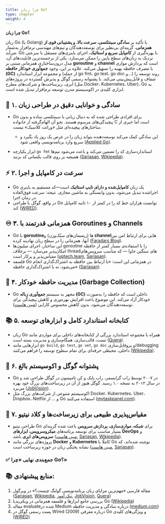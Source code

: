 ```yaml
---
title: چرا زبان Go؟
type: chapter
weight: 4
---
```


**چرا زبان Go؟**

زبان Go (یا Golang) با تأکید بر **سادگی سینتکسی، سرعت بالا، و پشتیبانی قوی از همزمانی**، گزینه‌ای بی‌نظیر برای توسعه‌دهندگان و تیم‌های مهندسی نرم‌افزار به‌شمار می‌آید. Go با بهره‌گیری از **کامپایل سریع و استاتیک**، اجرای باینری‌های مستقل با سرعتی نزدیک به زبان‌های سطح پایین را ممکن می‌سازد. یکی از برجسته‌ترین قابلیت‌های آن، مدل درون‌ساختاری همزمانی مبتنی بر **goroutine** و **channel** است که پردازش موازی با مصرف حافظه بهینه را تسهیل می‌کند. علاوه بر این، وجود **جمع‌آوری خودکار حافظه (GC)** و مجموعه ابزار استاندارد (از جمله go fmt، go test، go doc و…) روند توسعه را شفاف و قابل‌پیش‌بینی می‌کند. با پشتوانه رسمی گوگل و پذیرش گسترده در پروژه‌های ابری، زیرساخت‌ها و شرکت‌های مطرح (مثل Docker، Kubernetes، Uber)، Go به ابزاری کلیدی در اکوسیستم مدرن توسعه نرم‌افزار تبدیل شده است.

## 🎯 ۱. **سادگی و خوانایی دقیق در طراحی زبان**

- Go برای افرادی طراحی شده که به دنبال زبانی با سینتکسی ساده و بدون پیچیدگی‌های مرسوم هستند. نحو آن الهام‌گرفته از خانواده C است اما خبری از ساختارهای پیچیده‌ای مثل «وراثت کلاسیک» نیست.

    - این سادگی کمک می‌کند توسعه‌دهنده بتواند زبان را در عرض یک روز یاد بگیرد و سریع وارد برنامه‌نویسی واقعی شود ([Applied Go](https://appliedgo.net/why-go/ "15 Reasons I Love Go - Applied Go")).
    
- ابزار یکپارچه `go fmt` استانداردسازی کد را تضمین می‌کند و باعث می‌شود تیم‌ها همیشه بر روی قالب یکسانی کد بزنند ([Sariasan](https://sariasan.com/featured/go-programming-language/ "زبان برنامه نویسی go (معرفی، کاربردها، معایب و مزایا) - سریع آسان"), [Wikipedia](https://en.wikipedia.org/wiki/Go_%28programming_language%29 "Go (programming language)")).


## ⚡ ۲. **سرعت در کامپایل و اجرا**

- Go یک زبان **کامپایل‌شده و دارای تایپ استاتیک** است—کد مستقیم به باینری اجراشده تبدیل می‌شود، بدون وابستگی به ماشین مجازی. نتیجه: سرعت فوق‌العاده در زمان اجرا.
- در واقع، گوگل با طراحی Go توانست هزاران خط کد را در کمتر از ۱۰ ثانیه کامپایل کند ([WIRED](https://www.wired.com/2009/11/google-announces-a-new-programming-language-google-go "Meet Go, Google's New Programming Language")).

## ♾️ ۳. **همزمانی قدرتمند با Goroutines و Channels**

- Go با **goroutine**‌ها (ریسمان‌های سبُک‌وزن) و **channel**هایی برای ارتباط امن بین آنها، همزمانی را در سطح زبان نهادینه کرده ([Faradars Blog](https://blog.faradars.org/why-should-you-learn-go/ "چرا باید زبان برنامه نویسی Go را بیاموزیم؟ — راهنمای جامع - مجله فرادرس")).
- این ساختار، اجرای میلیون‌ها goroutine را با استفاده‌ی بسیار کمتر از حافظه امکان‌پذیر می‌سازد — برخلاف thread‌های سنگین جاوا — که مناسب سرویس‌های مقیاس‌پذیر و پرکار است ([uptech.team](https://www.uptech.team/blog/why-use-golang-for-your-project "Best practices: Why use Golang for your project - UPTech Team"), [Sariasan](https://sariasan.com/featured/go-programming-language/ "زبان برنامه نویسی go (معرفی، کاربردها، معایب و مزایا) - سریع آسان")).
- فلسفه Go در همزمانی این است: «با ارتباط بین حافظه به اشتراک‌گذاری انجام می‌شود، نه با اشتراک‌گذاری حافظه» ([Sariasan](https://sariasan.com/featured/go-programming-language/ "زبان برنامه نویسی go (معرفی، کاربردها، معایب و مزایا) - سریع آسان")).

## 🧠 ۴. **مدیریت حافظه خودکار (Garbage Collection)**

- Go مجهز به سیستم **جمع‌آوری زباله (GC)** داخلی است که حافظه را به‌صورت خودکار آزاد می‌کند. این موضوع باعث افزایش بهره‌وری و کاهش پیچیدگی برای توسعه‌دهندگان می‌شود، بدون کاهش محسوس کارایی ([مبین هاست](https://www.mobinhost.com/mag/go-programming-language/ "زبان برنامه نویسی Go، زبانی برای سرعت، کارایی و امنیت - مبین هاست")).

## 📚 ۵. **کتابخانه استاندارد کامل و ابزارهای توسعه**

- زبان Go همراه با مجموعه استاندارد بزرگی از کتابخانه‌های داخلی برای مواردی مانند تست، قالب‌سازی، همگام‌سازی و مدیریت بسته است ([Quera](https://quera.org/blog/golang-explained/ "گولنگ چیست ؟ - بررسی مزایا، معایب و کاربردهای زبان برنامه‌نویسی Go")).
- ابزارهایی مانند `go build`, `go test`, `go vet`, `go doc` و پروفایل‌سازی/debugging داخلی، محیطی حرفه‌ای برای تمام سطوح توسعه را فراهم می‌کنند ([Wikipedia](https://en.wikipedia.org/wiki/Go_%28programming_language%29 "Go (programming language)")).

## 🏢 ۶. **پشتوانه گوگل و اکوسیستم بالغ**

- Go در ۲۰۰۷ توسط راب گرایسمر، راب پایک و کن تامپسون در گوگل طراحی شد و در سال ۲۰۱۲ به نسخه ۱.۰ رسید. گوگل هنوز از آن در زیرساخت‌های بزرگ خود بهره می‌برد ([JobVision](https://jobvision.ir/blog/go-developer-recruitment/ "بررسی کاربرد زبان go، میزان درآمد و بازار کار آن - جاب ویژن")).
- اکوسیستم متنوعی از شرکت‌های بزرگ مثل Docker، Kubernetes، Uber، Dropbox، Netflix و … از Go استفاده می‌کنند ([mytaskpanel.com](https://www.mytaskpanel.com/go-programming-language/ "Go programming language: utilities, characteristics and advantages")).

## 🧩 ۷. **مقیاس‌پذیری طبیعی برای زیرساخت‌ها و کلاد نیتیو**

- طراحی نیتیو Go برای **شبکه، موازی‌سازی، پردازش سرویس** باعث شده گزینه‌ای بسیار مناسب برای توسعه برنامه‌های **میکروسرویس، ابزارهای DevOps** و **سرویس‌های ابری** باشد ([مبین هاست](https://www.mobinhost.com/mag/go-programming-language/ "زبان برنامه نویسی Go، زبانی برای سرعت، کارایی و امنیت - مبین هاست"), [Sariasan](https://sariasan.com/featured/go-programming-language/ "زبان برنامه نویسی go (معرفی، کاربردها، معایب و مزایا) - سریع آسان"), [Wikipedia](https://en.wikipedia.org/wiki/Go_%28programming_language%29 "Go (programming language)")).
- پروژه‌های بزرگی مانند **Docker** و **Kubernetes** کاملًا با Go نوشته شده‌اند، که نشانه پختگی زبان در حوزه زیرساخت است ([مبین هاست](https://www.mobinhost.com/mag/go-programming-language/ "زبان برنامه نویسی Go، زبانی برای سرعت، کارایی و امنیت - مبین هاست"), [Sariasan](https://sariasan.com/featured/go-programming-language/ "زبان برنامه نویسی go (معرفی، کاربردها، معایب و مزایا) - سریع آسان")).

### ✅ جمع‌بندی نهایی «چرا Go؟»



## 📚 منابع پیشنهادی:

1. مقاله فارسی «مهم‌ترین مزایای زبان برنامه‌نویسی گولنگ چیست؟» در ویرگول ([Sariasan](https://sariasan.com/featured/go-programming-language/ "زبان برنامه نویسی go (معرفی، کاربردها، معایب و مزایا) - سریع آسان"), [Wikipedia](https://en.wikipedia.org/wiki/Go_%28programming_language%29 "Go (programming language)"), [نیک آموز](https://nikamooz.com/the-future-of-go-programming-language/ "آینده زبان گو: بررسی ۰ تا ۱۰۰ بازار کار + ۹ مرحله یادگیری - نیک آموز"), [JobVision](https://jobvision.ir/blog/go-developer-recruitment/ "بررسی کاربرد زبان go، میزان درآمد و بازار کار آن - جاب ویژن"), [Quera](https://quera.org/blog/golang-explained/ "گولنگ چیست ؟ - بررسی مزایا، معایب و کاربردهای زبان برنامه‌نویسی Go"))
2. بررسی جامع ابزارها و فلسفه همزمانی در ویکی‌پدیا Go ([Wikipedia](https://en.wikipedia.org/wiki/Go_%28programming_language%29 "Go (programming language)"))
3. مقاله evaluate‌شده در Medium درباره سادگی و مدیریت حافظه ([medium.com](https://medium.com/%40julienetienne/why-go-the-benefits-of-golang-6c39ea6cff7e "Why Go: The benefits of Golang - by Julien Etienne - Medium"))
4. پست رسمی گوگل در Wired (2009) درباره معرفی Go و ویژگی‌های کلیدی ([WIRED](https://www.wired.com/2009/11/google-announces-a-new-programming-language-google-go "Meet Go, Google's New Programming Language"))